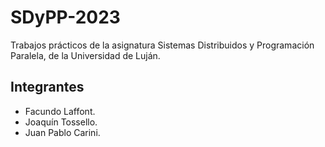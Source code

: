 # SDyPP-2023

Trabajos prácticos de la asignatura Sistemas Distribuidos y Programación Paralela, de la Universidad de Luján.

## Integrantes

+ Facundo Laffont.
+ Joaquín Tossello.
+ Juan Pablo Carini.
